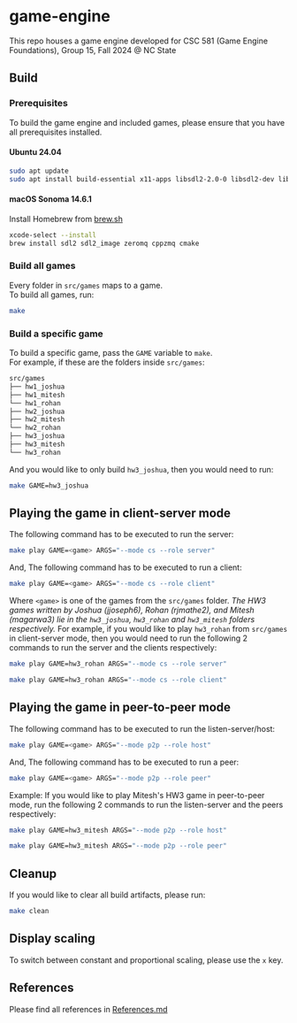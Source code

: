 # game-engine
This repo houses a game engine developed for CSC 581 (Game Engine Foundations), Group 15, Fall 2024 @ NC State

## Build
### Prerequisites
To build the game engine and included games, please ensure that you have all prerequisites installed.

#### Ubuntu 24.04
```bash
sudo apt update
sudo apt install build-essential x11-apps libsdl2-2.0-0 libsdl2-dev libsdl2-image-2.0-0 libsdl2-image-dev libzmq3-dev cmake
```

#### macOS Sonoma 14.6.1
Install Homebrew from [brew.sh](https://brew.sh/)
```bash
xcode-select --install
brew install sdl2 sdl2_image zeromq cppzmq cmake
```

### Build all games
Every folder in `src/games` maps to a game.  
To build all games, run:
```bash
make
```

### Build a specific game
To build a specific game, pass the `GAME` variable to `make`.  
For example, if these are the folders inside `src/games`:
```bash
src/games
├── hw1_joshua
├── hw1_mitesh
└── hw1_rohan
├── hw2_joshua
├── hw2_mitesh
└── hw2_rohan
├── hw3_joshua
├── hw3_mitesh
└── hw3_rohan
```
And you would like to only build `hw3_joshua`, then you would need to run:
```bash
make GAME=hw3_joshua
```

<!-- ## Play
After a game has been built, you may play it using this command:
```bash
make play GAME=<game>
```
Where `<game>` is one of the games from the `src/games` folder.  
For example, if you would like to play `hw1_rohan` from `src/games`, then you would need to run:
```bash
make play GAME=hw1_rohan
``` -->

## Playing the game in client-server mode
The following command has to be executed to run the server:
```bash
make play GAME=<game> ARGS="--mode cs --role server"
```

And, The following command has to be executed to run a client:
```bash
make play GAME=<game> ARGS="--mode cs --role client"
```

Where `<game>` is one of the games from the `src/games` folder. *The HW3 games written by Joshua (jjoseph6), Rohan (rjmathe2), 
and Mitesh (magarwa3) lie in the `hw3_joshua`, `hw3_rohan` and `hw3_mitesh` folders respectively.*
For example, if you would like to play `hw3_rohan` from `src/games` in client-server mode, then you would need to run the following 2 commands to run the server and the clients respectively:
```bash
make play GAME=hw3_rohan ARGS="--mode cs --role server"
```
```bash
make play GAME=hw3_rohan ARGS="--mode cs --role client"
```

## Playing the game in peer-to-peer mode
The following command has to be executed to run the listen-server/host:
```bash
make play GAME=<game> ARGS="--mode p2p --role host"
```
And, The following command has to be executed to run a peer:
```bash
make play GAME=<game> ARGS="--mode p2p --role peer"
```
Example: If you would like to play Mitesh's HW3 game in peer-to-peer mode, run the following 2 commands to run the listen-server and the peers respectively:
```bash
make play GAME=hw3_mitesh ARGS="--mode p2p --role host"
```
```bash
make play GAME=hw3_mitesh ARGS="--mode p2p --role peer"
```

## Cleanup
If you would like to clear all build artifacts, please run:
```bash
make clean
```

## Display scaling
To switch between constant and proportional scaling, please use the `x` key.

## References
Please find all references in [References.md](References.md)